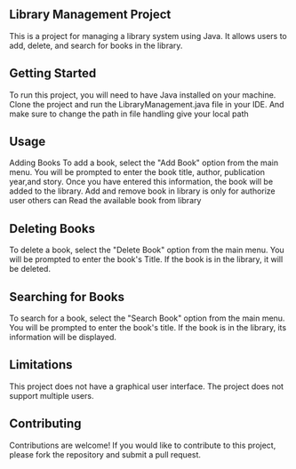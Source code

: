 ## Library Management Project
This is a project for managing a library system using Java. It allows users to add, delete, and search for books in the library.

## Getting Started
To run this project, you will need to have Java installed on your machine. Clone the project and run the LibraryManagement.java file in your IDE. And make sure to change the path in file handling give your local path

## Usage
Adding Books
To add a book, select the "Add Book" option from the main menu. You will be prompted to enter the book title, author, publication year,and story. Once you have entered this information, the book will be added to the library.
Add and remove book in library is only for authorize user others can Read the available book from library

## Deleting Books
To delete a book, select the "Delete Book" option from the main menu. You will be prompted to enter the book's Title. If the book is in the library, it will be deleted.

## Searching for Books
To search for a book, select the "Search Book" option from the main menu. You will be prompted to enter the book's title. If the book is in the library, its information will be displayed.

## Limitations
This project does not have a graphical user interface.
The project does not support multiple users.

## Contributing
Contributions are welcome! If you would like to contribute to this project, please fork the repository and submit a pull request.
